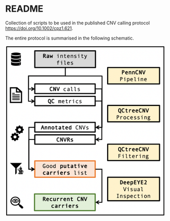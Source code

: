 # README

Collection of scripts to be used in the published CNV
calling protocol <https://doi.org/10.1002/cpz1.621>.

The entire protocol is summarised in the following schematic.

![schematics](./misc/schematics.png)
